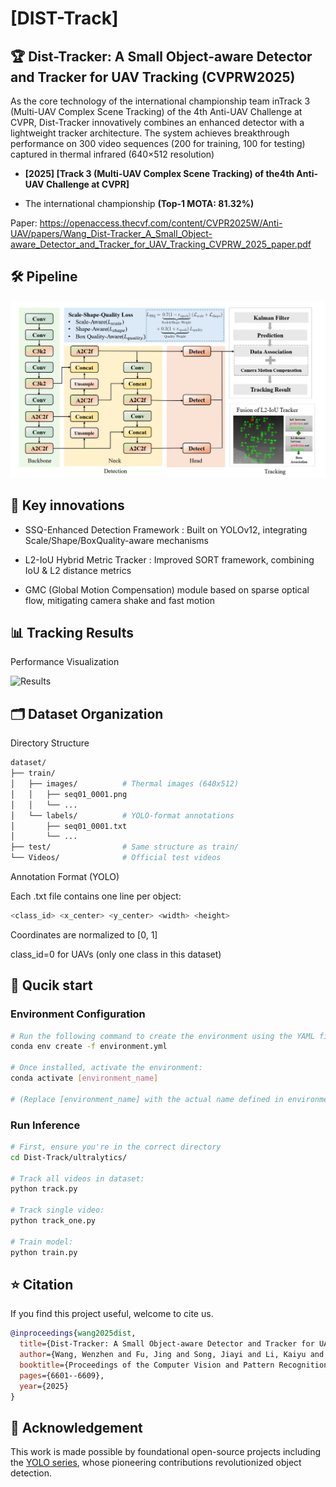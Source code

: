 # [DIST-Track]

## 🏆 Dist-Tracker: A Small Object-aware Detector and Tracker for UAV Tracking (CVPRW2025)

As the core technology of the international championship team in ​Track 3 (Multi-UAV Complex Scene Tracking)​​ of the ​4th Anti-UAV Challenge at CVPR, ​Dist-Tracker​ innovatively combines an enhanced detector with a lightweight tracker architecture. The system achieves breakthrough performance on ​300 video sequences (200 for training, 100 for testing)​​ captured in ​thermal infrared (640×512 resolution)

- ​**​[2025] [​Track 3 (Multi-UAV Complex Scene Tracking)​​ of the ​4th Anti-UAV Challenge at CVPR]​**​

- The international championship **(Top-1 MOTA: 81.32%)**

Paper:​​ https://openaccess.thecvf.com/content/CVPR2025W/Anti-UAV/papers/Wang_Dist-Tracker_A_Small_Object-aware_Detector_and_Tracker_for_UAV_Tracking_CVPRW_2025_paper.pdf

## 🛠️ Pipeline

![Pipeline Diagram](docs/pipeline.png)

## 📌 Key innovations

- SSQ-Enhanced Detection Framework :​ Built on ​YOLOv12, integrating ​Scale/Shape/BoxQuality-aware mechanisms

- L2-IoU Hybrid Metric Tracker​ :​ ​Improved SORT framework, combining ​IoU & L2 distance metrics

- GMC (Global Motion Compensation) module​ based on ​sparse optical flow, mitigating camera shake and fast motion

## 📊 Tracking Results

Performance Visualization

![Results](docs/results.png)

## 🗂 Dataset Organization

Directory Structure

```bash
dataset/
├── train/
│   ├── images/          # Thermal images (640x512)
│   │   ├── seq01_0001.png
│   │   └── ...
│   └── labels/          # YOLO-format annotations
│       ├── seq01_0001.txt
│       └── ...
├── test/                # Same structure as train/
└── Videos/              # Official test videos
```

​Annotation Format (YOLO)​

Each .txt file contains one line per object:

```bash
<class_id> <x_center> <y_center> <width> <height>
```

Coordinates are ​normalized​ to [0, 1]

class_id=0 for UAVs (only one class in this dataset)

## 🚀 Qucik start

### ​Environment Configuration

```bash
# Run the following command to create the environment using the YAML file:
conda env create -f environment.yml

# Once installed, activate the environment:
conda activate [environment_name]

# (Replace [environment_name] with the actual name defined in environment.yml—typically found at the top of the file, e.g., name: dist_tracker)
```

### Run Inference

```bash
# First, ensure you're in the correct directory
cd Dist-Track/ultralytics/

# Track all videos in dataset:
python track.py

# Track single video:
python track_one.py

# Train model:
python train.py
```
## ⭐️ Citation

If you find this project useful, welcome to cite us.

```bib
@inproceedings{wang2025dist,
  title={Dist-Tracker: A Small Object-aware Detector and Tracker for UAV Tracking},
  author={Wang, Wenzhen and Fu, Jing and Song, Jiayi and Li, Kaiyu and Qiao, Hui and Liu, Jiang and Sun, Hao and Cao, Xiangyong},
  booktitle={Proceedings of the Computer Vision and Pattern Recognition Conference},
  pages={6601--6609},
  year={2025}
}
```

## 🙏 Acknowledgement

This work is made possible by foundational open-source projects including the [YOLO series](https://github.com/ultralytics), whose pioneering contributions revolutionized object detection.